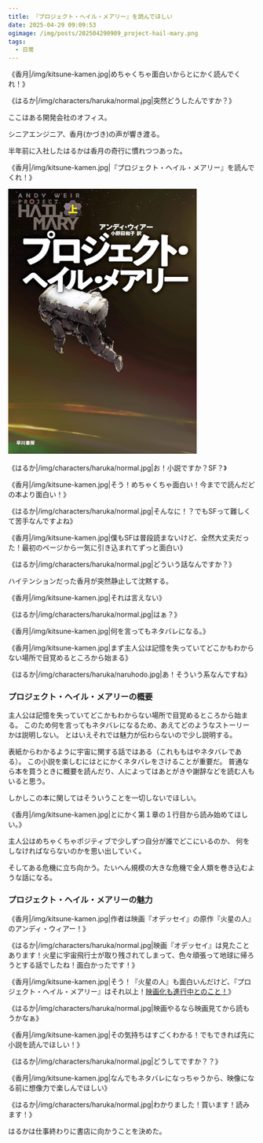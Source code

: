 ```yaml
---
title: 『プロジェクト・ヘイル・メアリー』を読んでほしい
date: 2025-04-29 09:09:53
ogimage: /img/posts/202504290909_project-hail-mary.png
tags:
  - 日常
---
```


《香月|/img/kitsune-kamen.jpg|めちゃくちゃ面白いからとにかく読んでくれ！》

《はるか|/img/characters/haruka/normal.jpg|突然どうしたんですか？》

ここはある開発会社のオフィス。

シニアエンジニア、香月(かづき)の声が響き渡る。

半年前に入社したはるかは香月の奇行に慣れつつあった。

《香月|/img/kitsune-kamen.jpg|『プロジェクト・ヘイル・メアリー』を読んでくれ！》

[![project hail mary](/img/posts/202504290909/project-hail-mary.png)](https://amzn.asia/d/7iq9v0N)

《はるか|/img/characters/haruka/normal.jpg|お！小説ですか？SF？》

《香月|/img/kitsune-kamen.jpg|そう！めちゃくちゃ面白い！今までで読んだどの本より面白い！》

《はるか|/img/characters/haruka/normal.jpg|そんなに！？でもSFって難しくて苦手なんですよね》

《香月|/img/kitsune-kamen.jpg|僕もSFは普段読まないけど、全然大丈夫だった！最初のページから一気に引き込まれてずっと面白い》

《はるか|/img/characters/haruka/normal.jpg|どういう話なんですか？》

ハイテンションだった香月が突然静止して沈黙する。

《香月|/img/kitsune-kamen.jpg|それは言えない》

《はるか|/img/characters/haruka/normal.jpg|はぁ？》

《香月|/img/kitsune-kamen.jpg|何を言ってもネタバレになる。》

《香月|/img/kitsune-kamen.jpg|まず主人公は記憶を失っていてどこかもわからない場所で目覚めるところから始まる》

《はるか|/img/characters/haruka/naruhodo.jpg|あ！そういう系なんですね》

### プロジェクト・ヘイル・メアリーの概要

主人公は記憶を失っていてどこかもわからない場所で目覚めるところから始まる。
このため何を言ってもネタバレになるため、あえてどのようなストーリーかは説明しない。
とはいえそれでは魅力が伝わらないので少し説明する。

表紙からわかるように宇宙に関する話ではある（これももはやネタバレである）。
この小説を楽しむにはとにかくネタバレをさけることが重要だ。
普通なら本を買うときに概要を読んだり、人によってはあとがきや謝辞などを読む人もいると思う。

しかしこの本に関してはそういうことを一切しないでほしい。

《香月|/img/kitsune-kamen.jpg|とにかく第１章の１行目から読み始めてほしい。》

主人公はめちゃくちゃポジティブで少しずつ自分が誰でどこにいるのか、
何をしなければならないのかを思い出していく。

そしてある危機に立ち向かう。たいへん規模の大きな危機で全人類を巻き込むような話になる。

### プロジェクト・ヘイル・メアリーの魅力

《香月|/img/kitsune-kamen.jpg|作者は映画『オデッセイ』の原作『火星の人』のアンディ・ウィアー！》

《はるか|/img/characters/haruka/normal.jpg|映画『オデッセイ』は見たことあります！火星に宇宙飛行士が取り残されてしまって、色々頑張って地球に帰ろうとする話でしたね！面白かったです！》

《香月|/img/kitsune-kamen.jpg|そう！『火星の人』も面白いんだけど、『プロジェクト・ヘイル・メアリー』はそれ以上！[映画化も進行中とのこと！](https://theriver.jp/phm-wrap/)》

《はるか|/img/characters/haruka/normal.jpg|映画やるなら映画見てから読もうかなぁ》

《香月|/img/kitsune-kamen.jpg|その気持ちはすごくわかる！でもできれば先に小説を読んでほしい！》

《はるか|/img/characters/haruka/normal.jpg|どうしてですか？？》

《香月|/img/kitsune-kamen.jpg|なんでもネタバレになっちゃうから、映像になる前に想像力で楽しんでほしい》

《はるか|/img/characters/haruka/normal.jpg|わかりました！買います！読みます！》

はるかは仕事終わりに書店に向かうことを決めた。
